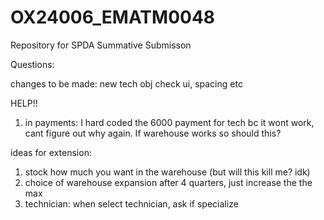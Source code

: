 # OX24006_EMATM0048
Repository for SPDA Summative Submisson 


Questions: 

changes to be made:
new tech obj 
check ui, spacing etc

HELP!!

1. in payments: I hard coded the 6000 payment for tech bc it wont work, cant figure out why again. If warehouse works so should this?


ideas for extension: 
1. stock how much you want in the warehouse (but will this kill me? idk)
2. choice of warehouse expansion after 4 quarters, just increase the the max
3. technician:
when select technician, ask if specialize 

